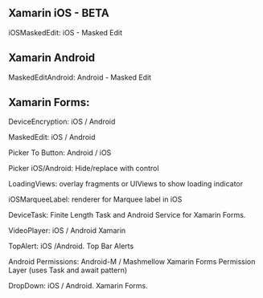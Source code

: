 

Xamarin iOS - BETA 
-----------------------------------------------------------------------

iOSMaskedEdit: iOS - Masked Edit


Xamarin Android 
-----------------------------------------------------------------------

MaskedEditAndroid: Android - Masked Edit


Xamarin Forms: 
-----------------------------------------------------------------------
DeviceEncryption: iOS / Android

MaskedEdit: iOS / Android

Picker To Button: Android / iOS

Picker iOS/Android:  Hide/replace with control

LoadingViews:  overlay fragments or UIViews to show loading indicator

iOSMarqueeLabel:  renderer for Marquee label in iOS

DeviceTask:  Finite Length Task and Android Service for Xamarin Forms.

VideoPlayer: iOS / Android Xamarin

TopAlert: iOS /Android.  Top Bar Alerts

Android Permissions:  Android-M / Mashmellow Xamarin Forms Permission Layer (uses Task and await pattern)

DropDown: iOS / Android.  Xamarin Forms.

